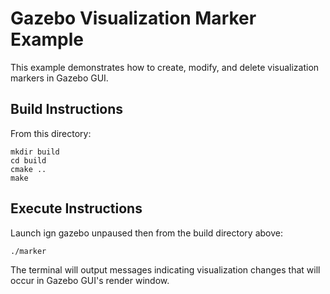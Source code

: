# Gazebo Visualization Marker Example

This example demonstrates how to create, modify, and delete visualization
markers in Gazebo GUI.

## Build Instructions

From this directory:

    mkdir build
    cd build
    cmake ..
    make

## Execute Instructions

Launch ign gazebo unpaused then from the build directory above:

    ./marker

The terminal will output messages indicating visualization changes that
will occur in Gazebo GUI's render window.
